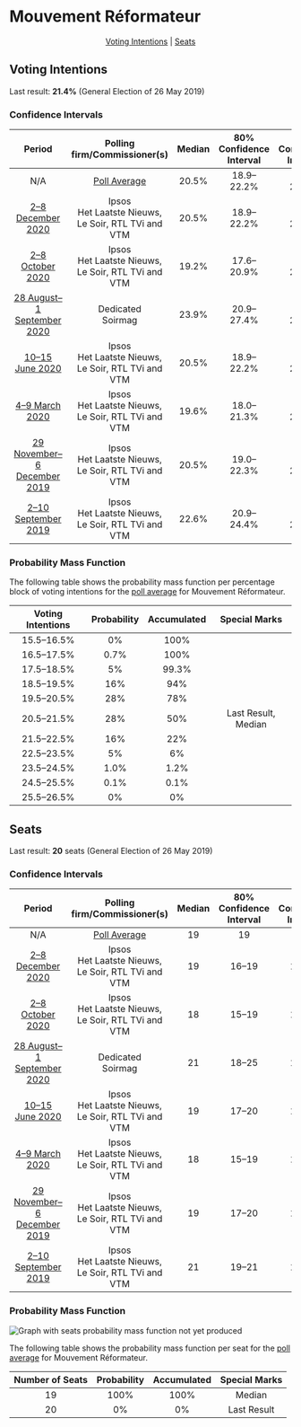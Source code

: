# Mouvement Réformateur

<p align="center"><a href="#voting-intentions">Voting Intentions</a> | <a href="#seats">Seats</a></p>

## Voting Intentions

Last result: **21.4%** (General Election of 26 May 2019)

### Confidence Intervals

| Period     | Polling firm/Commissioner(s) | Median | 80% Confidence Interval | 90% Confidence Interval | 95% Confidence Interval | 99% Confidence Interval |
|:----------:|:----------------:|:-----------:|:-----------------------:|:-----------------------:|:-----------------------:|:-----------------------:|
| N/A | [Poll Average](average.html) | 20.5% | 18.9–22.2% | 18.5–22.7% | 18.1–23.1% | 17.4–24.0% |
| [2–8 December 2020](2020-12-08-Ipsos.html) | Ipsos <br> Het Laatste Nieuws, Le Soir, RTL TVi and VTM | 20.5% | 18.9–22.2% | 18.5–22.7% | 18.1–23.1% | 17.4–24.0% |
| [2–8 October 2020](2020-10-08-Ipsos.html) | Ipsos <br> Het Laatste Nieuws, Le Soir, RTL TVi and VTM | 19.2% | 17.6–20.9% | 17.2–21.3% | 16.9–21.7% | 16.2–22.6% |
| [28 August–1 September 2020](2020-09-01-Dedicated.html) | Dedicated <br> Soirmag | 23.9% | 20.9–27.4% | 20.0–28.4% | 19.3–29.3% | 17.9–31.0% |
| [10–15 June 2020](2020-06-15-Ipsos.html) | Ipsos <br> Het Laatste Nieuws, Le Soir, RTL TVi and VTM | 20.5% | 18.9–22.2% | 18.5–22.7% | 18.1–23.1% | 17.3–24.0% |
| [4–9 March 2020](2020-03-09-Ipsos.html) | Ipsos <br> Het Laatste Nieuws, Le Soir, RTL TVi and VTM | 19.6% | 18.0–21.3% | 17.6–21.8% | 17.2–22.2% | 16.5–23.1% |
| [29 November–6 December 2019](2019-12-06-Ipsos.html) | Ipsos <br> Het Laatste Nieuws, Le Soir, RTL TVi and VTM | 20.5% | 19.0–22.3% | 18.5–22.8% | 18.1–23.2% | 17.4–24.0% |
| [2–10 September 2019](2019-09-10-Ipsos.html) | Ipsos <br> Het Laatste Nieuws, Le Soir, RTL TVi and VTM | 22.6% | 20.9–24.4% | 20.5–24.9% | 20.1–25.3% | 19.3–26.2% |

### Probability Mass Function

The following table shows the probability mass function per percentage block of voting intentions for the [poll average](average.html) for Mouvement Réformateur.

| Voting Intentions | Probability | Accumulated | Special Marks |
|:-----------------:|:-----------:|:-----------:|:-------------:|
| 15.5–16.5% | 0% | 100% |  |
| 16.5–17.5% | 0.7% | 100% |  |
| 17.5–18.5% | 5% | 99.3% |  |
| 18.5–19.5% | 16% | 94% |  |
| 19.5–20.5% | 28% | 78% |  |
| 20.5–21.5% | 28% | 50% | Last Result, Median |
| 21.5–22.5% | 16% | 22% |  |
| 22.5–23.5% | 5% | 6% |  |
| 23.5–24.5% | 1.0% | 1.2% |  |
| 24.5–25.5% | 0.1% | 0.1% |  |
| 25.5–26.5% | 0% | 0% |  |


## Seats

Last result: **20** seats (General Election of 26 May 2019)

### Confidence Intervals

| Period     | Polling firm/Commissioner(s) | Median | 80% Confidence Interval | 90% Confidence Interval | 95% Confidence Interval | 99% Confidence Interval |
|:----------:|:----------------:|:------:|:-----------------------:|:-----------------------:|:-----------------------:|:-----------------------:|
| N/A | [Poll Average](average.html) | 19 | 19 | 19 | 19 | 19 |
| [2–8 December 2020](2020-12-08-Ipsos.html) | Ipsos <br> Het Laatste Nieuws, Le Soir, RTL TVi and VTM | 19 | 16–19 | 15–20 | 15–21 | 14–22 |
| [2–8 October 2020](2020-10-08-Ipsos.html) | Ipsos <br> Het Laatste Nieuws, Le Soir, RTL TVi and VTM | 18 | 15–19 | 14–19 | 14–20 | 14–21 |
| [28 August–1 September 2020](2020-09-01-Dedicated.html) | Dedicated <br> Soirmag | 21 | 18–25 | 18–26 | 17–26 | 15–28 |
| [10–15 June 2020](2020-06-15-Ipsos.html) | Ipsos <br> Het Laatste Nieuws, Le Soir, RTL TVi and VTM | 19 | 17–20 | 16–21 | 16–21 | 15–21 |
| [4–9 March 2020](2020-03-09-Ipsos.html) | Ipsos <br> Het Laatste Nieuws, Le Soir, RTL TVi and VTM | 18 | 15–19 | 15–20 | 15–20 | 14–21 |
| [29 November–6 December 2019](2019-12-06-Ipsos.html) | Ipsos <br> Het Laatste Nieuws, Le Soir, RTL TVi and VTM | 19 | 17–20 | 16–21 | 15–21 | 15–21 |
| [2–10 September 2019](2019-09-10-Ipsos.html) | Ipsos <br> Het Laatste Nieuws, Le Soir, RTL TVi and VTM | 21 | 19–21 | 18–22 | 18–23 | 17–26 |

### Probability Mass Function

![Graph with seats probability mass function not yet produced](average-seats-pmf-mouvementréformateur.png "Seats Probability Mass Function")

The following table shows the probability mass function per seat for the [poll average](average.html) for Mouvement Réformateur.

| Number of Seats | Probability | Accumulated | Special Marks |
|:---------------:|:-----------:|:-----------:|:-------------:|
| 19 | 100% | 100% | Median |
| 20 | 0% | 0% | Last Result |


